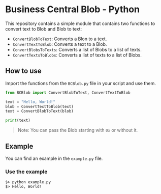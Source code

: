# Business Central Blob - Python

This repository contains a simple module that contains two functions to convert text to Blob and Blob to text:

- `ConvertBlobToText`: Converts a Blon to a text.
- `ConvertTextToBlob`: Converts a text to a Blob.
- `ConvertBlobsToTexts`: Converts a list of Blobs to a list of texts.
- `ConvertTextsToBlobs`: Converts a list of texts to a list of Blobs.

## How to use

Import the functions from the `BCBlob.py` file in your script and use them.

```python
from BCBlob import ConvertBlobToText, ConvertTextToBlob

text = "Hello, World!"
blob = ConvertTextToBlob(text)
text = ConvertBlobToText(blob)

print(text)
```

> Note: You can pass the Blob starting with `0x` or without it.

## Example

You can find an example in the `example.py` file.

### Use the example
```
$> python example.py
$> Hello, World!
```
